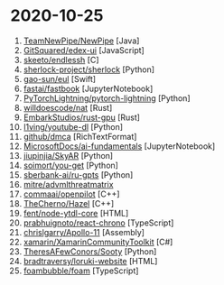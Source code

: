 # 2020-10-25

1. [TeamNewPipe/NewPipe](https://github.com/TeamNewPipe/NewPipe "A libre lightweight streaming front-end for Android.") [Java]
2. [GitSquared/edex-ui](https://github.com/GitSquared/edex-ui "A cross-platform, customizable science fiction terminal emulator with advanced monitoring & touchscreen support.") [JavaScript]
3. [skeeto/endlessh](https://github.com/skeeto/endlessh "SSH tarpit that slowly sends an endless banner") [C]
4. [sherlock-project/sherlock](https://github.com/sherlock-project/sherlock "🔎 Hunt down social media accounts by username across social networks") [Python]
5. [gao-sun/eul](https://github.com/gao-sun/eul "🖥️ macOS status monitoring app written in SwiftUI.") [Swift]
6. [fastai/fastbook](https://github.com/fastai/fastbook "The fastai book, published as Jupyter Notebooks") [JupyterNotebook]
7. [PyTorchLightning/pytorch-lightning](https://github.com/PyTorchLightning/pytorch-lightning "The lightweight PyTorch wrapper for high-performance AI research. Scale your models, not the boilerplate.") [Python]
8. [willdoescode/nat](https://github.com/willdoescode/nat "⚡️nat - the 'ls' replacement you never knew you needed⚡️") [Rust]
9. [EmbarkStudios/rust-gpu](https://github.com/EmbarkStudios/rust-gpu "🐉 Making Rust a first-class language and ecosystem for GPU code 🚧") [Rust]
10. [l1ving/youtube-dl](https://github.com/l1ving/youtube-dl "A copyright-respecting fork of youtube-dl") [Python]
11. [github/dmca](https://github.com/github/dmca "Repository with text of DMCA takedown notices as received. GitHub does not endorse or adopt any assertion contained in the following notices. Users identified in the notices are presumed innocent until proven guilty. Additional information about our DMCA policy can be found at") [RichTextFormat]
12. [MicrosoftDocs/ai-fundamentals](https://github.com/MicrosoftDocs/ai-fundamentals "Code samples for AI fundamentals") [JupyterNotebook]
13. [jiupinjia/SkyAR](https://github.com/jiupinjia/SkyAR "Dynamic sky replacement and harmonization in videos") [Python]
14. [soimort/you-get](https://github.com/soimort/you-get "⏬ Dumb downloader that scrapes the web") [Python]
15. [sberbank-ai/ru-gpts](https://github.com/sberbank-ai/ru-gpts "Russian GPT3 models.") [Python]
16. [mitre/advmlthreatmatrix](https://github.com/mitre/advmlthreatmatrix "Adversarial Threat Matrix") 
17. [commaai/openpilot](https://github.com/commaai/openpilot "openpilot is an open source driver assistance system. openpilot performs the functions of Automated Lane Centering and Adaptive Cruise Control for over 85 supported car makes and models.") [C++]
18. [TheCherno/Hazel](https://github.com/TheCherno/Hazel "Hazel Engine") [C++]
19. [fent/node-ytdl-core](https://github.com/fent/node-ytdl-core "YouTube video downloader in javascript.") [HTML]
20. [prabhuignoto/react-chrono](https://github.com/prabhuignoto/react-chrono "Modern Timeline component for React") [TypeScript]
21. [chrislgarry/Apollo-11](https://github.com/chrislgarry/Apollo-11 "Original Apollo 11 Guidance Computer (AGC) source code for the command and lunar modules.") [Assembly]
22. [xamarin/XamarinCommunityToolkit](https://github.com/xamarin/XamarinCommunityToolkit "The Xamarin Community Toolkit is a collection of Animations, Behaviors, Converters, and Effects for mobile development with Xamarin.Forms. It simplifies and demonstrates common developer tasks building iOS, Android, and UWP apps with Xamarin.Forms.") [C#]
23. [TheresAFewConors/Sooty](https://github.com/TheresAFewConors/Sooty "The SOC Analysts all-in-one CLI tool to automate and speed up workflow.") [Python]
24. [bradtraversy/loruki-website](https://github.com/bradtraversy/loruki-website "Cloud hosting website") [HTML]
25. [foambubble/foam](https://github.com/foambubble/foam "A personal knowledge management and sharing system for VSCode") [TypeScript]
